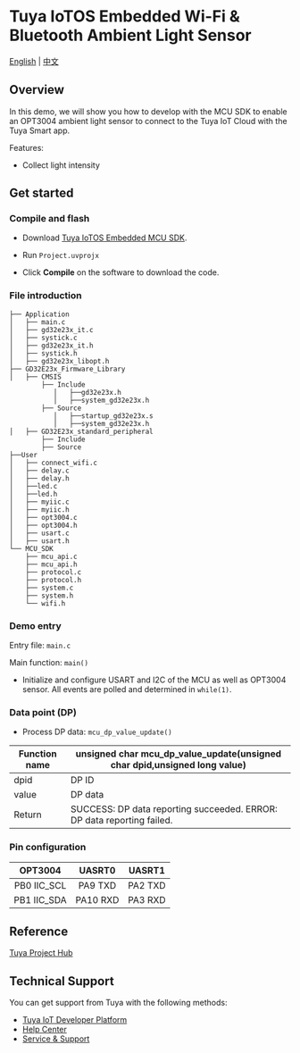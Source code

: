 # Tuya IoTOS Embedded Wi-Fi & Bluetooth Ambient Light Sensor

[English](./README.md) | [中文](./README_zh.md)

## Overview

In this demo, we will show you how to develop with the MCU SDK to enable an OPT3004 ambient light sensor to connect to the Tuya IoT Cloud with the Tuya Smart app.

Features:

+ Collect light intensity





## Get started

### Compile and flash
+ Download [Tuya IoTOS Embedded MCU SDK](https://registry.code.tuya-inc.top/hardware_developer/tuya-iotos-embeded-mcu-demo-4g-vending-machine/tree/master).

+ Run `Project.uvprojx`

+ Click **Compile** on the software to download the code.


### File introduction

```
├── Application
│   ├── main.c
│   ├── gd32e23x_it.c
│   ├── systick.c
│   ├── gd32e23x_it.h
│   ├── systick.h
│   ├── gd32e23x_libopt.h
├── GD32E23x_Firmware_Library
│   ├── CMSIS
        ├── Include
           │   ├──gd32e23x.h
           │   ├──system_gd32e23x.h
        ├── Source
           │   ├──startup_gd32e23x.s
           │   ├──system_gd32e23x.h        
│   ├── GD32E23x_standard_peripheral
        ├── Include
        ├── Source
├──User
│   ├── connect_wifi.c
│   ├── delay.c
│   ├── delay.h
│   ├──led.c
│   ├──led.h
│   ├── myiic.c
│   ├── myiic.h
│   ├── opt3004.c
│   ├── opt3004.h
│   ├── usart.c
│   ├── usart.h
└── MCU_SDK
    ├── mcu_api.c
    ├── mcu_api.h
    ├── protocol.c
    ├── protocol.h
    ├── system.c
    ├── system.h
    └── wifi.h

```



### Demo entry

Entry file: `main.c`

Main function: `main()`

+ Initialize and configure USART and I2C of the MCU as well as OPT3004 sensor. All events are polled and determined in `while(1)`.




### Data point (DP)

+ Process DP data: `mcu_dp_value_update()`

| Function name | unsigned char mcu_dp_value_update(unsigned char dpid,unsigned long value) |
| ------ | ------------------------------------------------------------ |
| dpid | DP ID |
| value | DP data |
| Return | SUCCESS: DP data reporting succeeded. ERROR: DP data reporting failed. |



### Pin configuration

| OPT3004 | UASRT0 | UASRT1 |
| :---------: | :------: | :-----: |
| PB0 IIC_SCL | PA9 TXD | PA2 TXD |
| PB1 IIC_SDA | PA10 RXD | PA3 RXD |

## Reference

[Tuya Project Hub](https://developer.tuya.com/demo)



## Technical Support

You can get support from Tuya with the following methods:

- [Tuya IoT Developer Platform](https://developer.tuya.com/en/)
- [Help Center](https://support.tuya.com/en/help)
- [Service & Support](https://service.console.tuya.com)[](https://service.console.tuya.com/)
